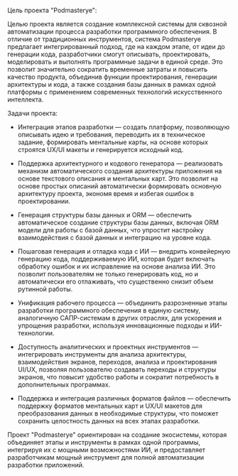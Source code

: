 Цель проекта "Podmasterye":

Целью проекта является создание комплексной системы для сквозной автоматизации процесса разработки программного обеспечения. В отличие от традиционных инструментов, система Podmasterye предлагает интегрированный подход, где на каждом этапе, от идеи до генерации кода, разработчики смогут описывать, проектировать, моделировать и выполнять программные задачи в единой среде. Это позволит значительно сократить временные затраты и повысить качество продукта, объединив функции проектирования, генерации архитектуры и кода, а также создания базы данных в рамках одной платформы с применением современных технологий искусственного интеллекта.

Задачи проекта:
- Интеграция этапов разработки — создать платформу, позволяющую описывать идею и требования, переводить их в техническое задание, 
    формировать ментальные карты, на основе которых строятся UX/UI макеты и генерируется исходный код.

-  Поддержка архитектурного и кодового генератора — реализовать механизм автоматического создания архитектуры приложения на основе текстового описания и ментальных карт. 
    Это позволит на основе простых описаний автоматически формировать основную архитектуру проекта, экономя время и избегая ошибок в проектировании.

- Генерация структуры базы данных и ORM — обеспечить автоматическое создание структуры базы данных, включая ORM модели для работы с базой данных, 
    что упростит настройку взаимодействия с базой данных и интеграцию на уровне кода.

- Пошаговая генерация и отладка кода с ИИ — внедрить конвейерную генерацию кода, поддерживаемую ИИ, 
    которая будет включать обработку ошибок и их исправление на основе анализа ИИ. Это позволит пользователям не только генерировать код, 
    но и автоматически его отлаживать, что существенно снизит объем рутинной работы.

- Унификация рабочего процесса — объединить разрозненные этапы разработки программного обеспечения в единую систему,
    аналогичную САПР-системам в других отраслях, 
    для ускорения и упрощения разработки, используя инновационные подходы и ИИ-технологии.

- Доступность аналитических и проектных инструментов — интегрировать инструменты для анализа архитектуры, 
    взаимодействия экранов, переходов, анализа и проектирования UI/UX, 
    позволяя пользователю создавать переходы и структуры экранов, что повысит удобство работы и сократит потребность в дополнительных программах.

 - Поддержка и интеграция различных форматов файлов — обеспечить поддержку форматов ментальных карт и UX/UI макетов для преобразования данных в необходимые структуры, 
    что поможет сохранить целостность данных на всех этапах разработки.

Проект "Podmasterye" ориентирован на создание экосистемы, которая объединяет этапы и инструменты в рамках одной программы, интегрируя их с мощными возможностями ИИ, 
и предоставляет разработчикам мощный инструмент для полной автоматизации разработки приложений.
